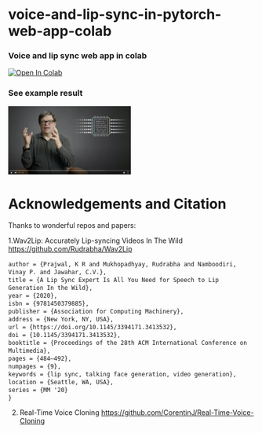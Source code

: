 # voice-and-lip-sync-in-pytorch-web-app-colab
### Voice and lip sync web app in colab

[![Open In Colab](https://colab.research.google.com/assets/colab-badge.svg)](https://colab.research.google.com/drive/1URe4SFFQk6FVYUTtqin65N8jOOn3tIVC)

### See example result


[<img src="https://github.com/ZackPashkin/voice-and-lip-sync-in-pytorch-web-app-colab/blob/main/lecun.png" width="250"/>](https://photos.app.goo.gl/qqvuhdWdcX1Qwe858)



 


# Acknowledgements and Citation
Thanks to wonderful repos and papers:

1.Wav2Lip: Accurately Lip-syncing Videos In The Wild https://github.com/Rudrabha/Wav2Lip
```@inproceedings{10.1145/3394171.3413532,
author = {Prajwal, K R and Mukhopadhyay, Rudrabha and Namboodiri, Vinay P. and Jawahar, C.V.},
title = {A Lip Sync Expert Is All You Need for Speech to Lip Generation In the Wild},
year = {2020},
isbn = {9781450379885},
publisher = {Association for Computing Machinery},
address = {New York, NY, USA},
url = {https://doi.org/10.1145/3394171.3413532},
doi = {10.1145/3394171.3413532},
booktitle = {Proceedings of the 28th ACM International Conference on Multimedia},
pages = {484–492},
numpages = {9},
keywords = {lip sync, talking face generation, video generation},
location = {Seattle, WA, USA},
series = {MM '20}
}
```



2. Real-Time Voice Cloning https://github.com/CorentinJ/Real-Time-Voice-Cloning

